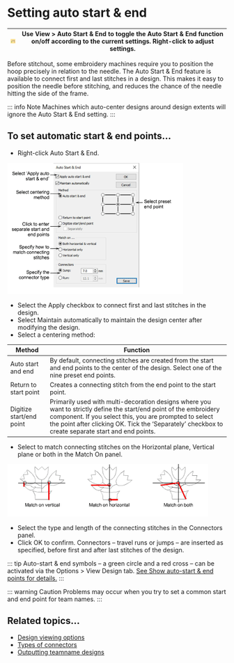 # Setting auto start & end

| ![AutoStartAndEnd.png](assets/AutoStartAndEnd.png) | Use View > Auto Start & End to toggle the Auto Start & End function on/off according to the current settings. Right-click to adjust settings. |
| -------------------------------------------------- | --------------------------------------------------------------------------------------------------------------------------------------------- |

Before stitchout, some embroidery machines require you to position the hoop precisely in relation to the needle. The Auto Start & End feature is available to connect first and last stitches in a design. This makes it easy to position the needle before stitching, and reduces the chance of the needle hitting the side of the frame.

::: info Note
Machines which auto-center designs around design extents will ignore the Auto Start & End setting.
:::

## To set automatic start & end points...

- Right-click Auto Start & End.

![AutoStartEnd.png](assets/AutoStartEnd.png)

- Select the Apply checkbox to connect first and last stitches in the design.
- Select Maintain automatically to maintain the design center after modifying the design.
- Select a centering method:

| Method                   | Function                                                                                                                                                                                                                                                                            |
| ------------------------ | ----------------------------------------------------------------------------------------------------------------------------------------------------------------------------------------------------------------------------------------------------------------------------------- |
| Auto start and end       | By default, connecting stitches are created from the start and end points to the center of the design. Select one of the nine preset end points.                                                                                                                                    |
| Return to start point    | Creates a connecting stitch from the end point to the start point.                                                                                                                                                                                                                  |
| Digitize start/end point | Primarily used with multi-decoration designs where you want to strictly define the start/end point of the embroidery component. If you select this, you are prompted to select the point after clicking OK. Tick the ‘Separately’ checkbox to create separate start and end points. |

- Select to match connecting stitches on the Horizontal plane, Vertical plane or both in the Match On panel.

![hoops00007.png](assets/hoops00007.png)

- Select the type and length of the connecting stitches in the Connectors panel.
- Click OK to confirm. Connectors – travel runs or jumps – are inserted as specified, before first and after last stitches of the design.

::: tip
Auto-start & end symbols – a green circle and a red cross – can be activated via the Options > View Design tab. [See Show auto-start & end points for details.](../../Setup/settings/Show_auto-start_end_points)
:::

::: warning Caution
Problems may occur when you try to set a common start and end point for team names.
:::

## Related topics...

- [Design viewing options](../../Setup/settings/Design_viewing_options)
- [Types of connectors](../../Quality/connectors/Types_of_connectors)
- [Outputting teamname designs](../../Lettering/lettering_names/Outputting_teamname_designs)
